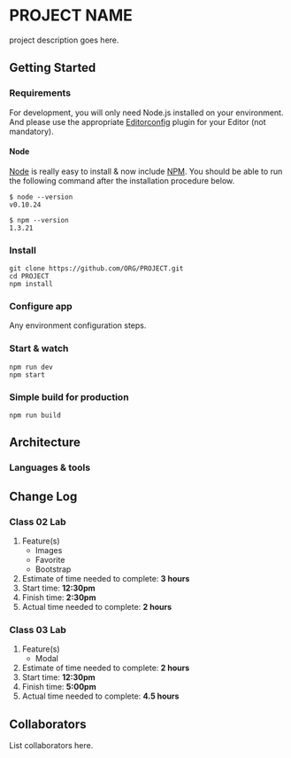# PROJECT NAME

project description goes here.

## Getting Started

### Requirements

For development, you will only need Node.js installed on your environment.
And please use the appropriate [Editorconfig](http://editorconfig.org/) plugin for your Editor (not mandatory).

#### Node

[Node](http://nodejs.org/) is really easy to install & now include [NPM](https://npmjs.org/).
You should be able to run the following command after the installation procedure
below.

    $ node --version
    v0.10.24

    $ npm --version
    1.3.21

### Install

    git clone https://github.com/ORG/PROJECT.git
    cd PROJECT
    npm install

### Configure app

Any environment configuration steps.

### Start & watch

    npm run dev
    npm start

### Simple build for production

    npm run build

## Architecture

### Languages & tools

## Change Log

### Class 02 Lab
1. Feature(s)
    * Images
    * Favorite
    * Bootstrap
2. Estimate of time needed to complete: **3 hours**
3. Start time: **12:30pm**
4. Finish time: **2:30pm**
5. Actual time needed to complete: **2 hours**

### Class 03 Lab
1. Feature(s) 
    * Modal
2. Estimate of time needed to complete: **2 hours**
3. Start time: **12:30pm**
4. Finish time: **5:00pm**
5. Actual time needed to complete: **4.5 hours**

## Collaborators

List collaborators here.